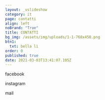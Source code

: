 ```yaml
---
layout: _vslideshow
category: it
page: contatti
align: left
noBrand: "True"
title: CONTATTI
bg_img: /assets/img/uploads/1-1-768x458.png
btn1:
  txt: bella lì
order: 0
published: true
date: 2021-03-03T13:41:07.105Z
---
```

facebook

instagram

mail